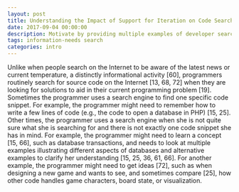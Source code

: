 ```yaml
---
layout: post
title: Understanding the Impact of Support for Iteration on Code Search
date: 2017-09-04 00:00:00
description: Motivate by providing multiple examples of developer search.
tags: information-needs search
categories: intro
---
```

Unlike when people search on the Internet to be aware of the latest news or current temperature, a distinctly informational activity [60], programmers routinely search for source code on the Internet [13, 68, 72] when they are looking for solutions to aid in their current programming problem [19]. Sometimes the programmer uses a search engine to find one specific code snippet. For example, the programmer might need to remember how to write a few lines of code (e.g., the code to open a database in PHP) [15, 25]. Other times, the programmer uses a search engine when she is not quite sure what she is searching for and there is not exactly one code snippet she has in mind. For example, the programmer might need to learn a concept [15, 66], such as database transactions, and needs to look at multiple examples illustrating different aspects of databases and alternative examples to clarify her understanding [15, 25, 36, 61, 66]. For another example, the programmer might need to get ideas [72], such as when designing a new game and wants to see, and sometimes compare [25], how other code handles game characters, board state, or visualization.
